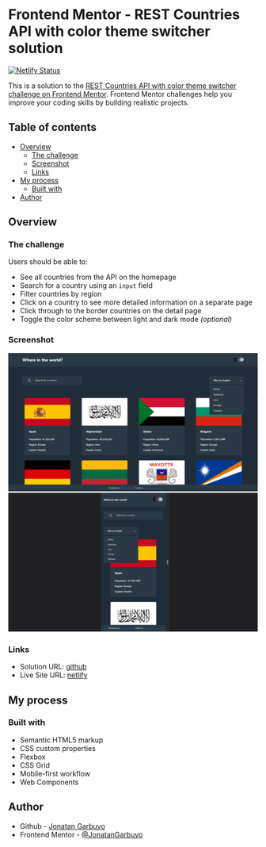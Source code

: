 # Frontend Mentor - REST Countries API with color theme switcher solution

[![Netlify Status](https://api.netlify.com/api/v1/badges/32dc84b4-3465-4a23-90ed-770585865389/deploy-status)](https://app.netlify.com/sites/rest-countries-api-with-color-theme-f/deploys)

This is a solution to the [REST Countries API with color theme switcher challenge on Frontend Mentor](https://www.frontendmentor.io/challenges/rest-countries-api-with-color-theme-switcher-5cacc469fec04111f7b848ca). Frontend Mentor challenges help you improve your coding skills by building realistic projects.

## Table of contents

- [Overview](#overview)
  - [The challenge](#the-challenge)
  - [Screenshot](#screenshot)
  - [Links](#links)
- [My process](#my-process)
  - [Built with](#built-with)
- [Author](#author)

## Overview

### The challenge

Users should be able to:

- See all countries from the API on the homepage
- Search for a country using an `input` field
- Filter countries by region
- Click on a country to see more detailed information on a separate page
- Click through to the border countries on the detail page
- Toggle the color scheme between light and dark mode _(optional)_

### Screenshot

![screenshot.jpg](./screenshot.png)
![screenshot-mobile.jpg](./screenshot-mobile.png)

### Links

- Solution URL: [github](https://github.com/JonatanGarbuyo/frontendmentor/tree/main/rest-countries-api-with-color-theme-switcher-master)
- Live Site URL: [netlify](https://rest-countries-api-with-color-theme-f.netlify.app/name/Canada)

## My process

### Built with

- Semantic HTML5 markup
- CSS custom properties
- Flexbox
- CSS Grid
- Mobile-first workflow
- Web Components

## Author

- Github - [Jonatan Garbuyo](https://github.com/JonatanGarbuyo)
- Frontend Mentor - [@JonatanGarbuyo](https://www.frontendmentor.io/profile/JonatanGarbuyo)
